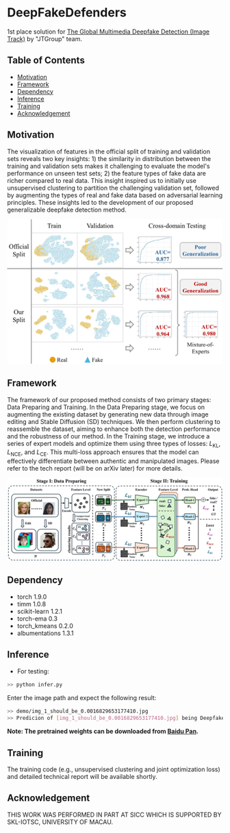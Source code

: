 # DeepFakeDefenders

1st place solution for [The Global Multimedia Deepfake Detection (Image Track)](https://www.kaggle.com/competitions/multi-ffdi/overview) by "JTGroup" team.

## Table of Contents

- [Motivation](#motivation)
- [Framework](#framework)
- [Dependency](#dependency)
- [Inference](#inference)
- [Training](#training)
- [Acknowledgement](#acknowledgement)


## Motivation
The visualization of features in the official split of training and validation sets reveals two key insights: 1) the similarity in distribution between the training and validation sets makes it challenging to evaluate the model's performance on unseen test sets; 2) the feature types of fake data are richer compared to real data. This insight inspired us to initially use unsupervised clustering to partition the challenging validation set, followed by augmenting the types of real and fake data based on adversarial learning principles. These insights led to the development of our proposed generalizable deepfake detection method.

<p align='center'>  
  <img src='https://github.com/HighwayWu/DeepFakeDefenders/blob/main/imgs/motivation.jpg' width='850'/>
</p>


## Framework
The framework of our proposed method consists of two primary stages: Data Preparing and Training. In the Data Preparing stage, we focus on augmenting the existing dataset by generating new data through image editing and Stable Diffusion (SD) techniques. We then perform clustering to reassemble the dataset, aiming to enhance both the detection performance and the robustness of our method. In the Training stage, we introduce a series of expert models and optimize them using three types of losses: $L_{\mathsf{KL}}$, $L_{\mathsf{NCE}}$, and $L_{\mathsf{CE}}$. This multi-loss approach ensures that the model can effectively differentiate between authentic and manipulated images. Please refer to the tech report (will be on arXiv later) for more details.

<p align='center'>  
  <img src='https://github.com/HighwayWu/DeepFakeDefenders/blob/main/imgs/framework.jpg' width='850'/>
</p>

## Dependency
- torch 1.9.0
- timm 1.0.8
- scikit-learn 1.2.1
- torch-ema 0.3
- torch_kmeans 0.2.0
- albumentations 1.3.1

## Inference

- For testing:
```bash
>> python infer.py
```
Enter the image path and expect the following result:
```bash
>> demo/img_1_should_be_0.0016829653177410.jpg
>> Predicion of [img_1_should_be_0.0016829653177410.jpg] being Deepfake: 0.001683078
```

**Note: The pretrained weights can be downloaded from [Baidu Pan](https://pan.baidu.com/s/1FBhqN5Bb0YQExpXkInPysA?pwd=lhuo ).**

## Training
The training code (e.g., unsupervised clustering and joint optimization loss) and detailed technical report will be available shortly.

## Acknowledgement
THIS WORK WAS PERFORMED IN PART AT SICC WHICH IS SUPPORTED BY SKL-IOTSC, UNIVERSITY OF MACAU.
